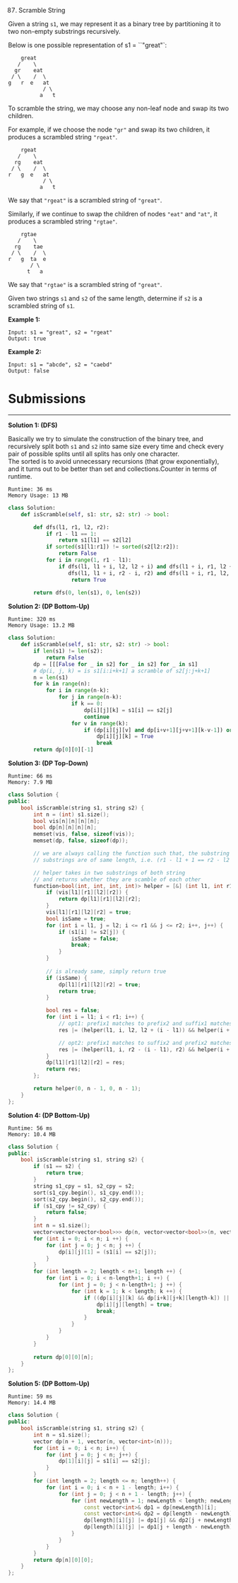 87. Scramble String

Given a string `s1`, we may represent it as a binary tree by partitioning it to two non-empty substrings recursively.

Below is one possible representation of s1 = ``"great"`:

```
    great
   /    \
  gr    eat
 / \    /  \
g   r  e   at
           / \
          a   t
```

To scramble the string, we may choose any non-leaf node and swap its two children.

For example, if we choose the node `"gr"` and swap its two children, it produces a scrambled string `"rgeat"`.

```
    rgeat
   /    \
  rg    eat
 / \    /  \
r   g  e   at
           / \
          a   t
```

We say that `"rgeat"` is a scrambled string of `"great"`.

Similarly, if we continue to swap the children of nodes `"eat"` and `"at"`, it produces a scrambled string `"rgtae"`.

```
    rgtae
   /    \
  rg    tae
 / \    /  \
r   g  ta  e
       / \
      t   a
```

We say that `"rgtae"` is a scrambled string of `"great"`.

Given two strings `s1` and `s2` of the same length, determine if `s2` is a scrambled string of `s1`.

**Example 1:**
```
Input: s1 = "great", s2 = "rgeat"
Output: true
```

**Example 2:**
```
Input: s1 = "abcde", s2 = "caebd"
Output: false
```

# Submissions
---
**Solution 1: (DFS)**

Basically we try to simulate the construction of the binary tree, and recursively split both `s1` and `s2` into same size every time and check every pair of possible splits until all splits has only one character.  
The sorted is to avoid unnecessary recursions (that grow exponentially), and it turns out to be better than set and collections.Counter in terms of runtime.

```
Runtime: 36 ms
Memory Usage: 13 MB
```
```python
class Solution:
    def isScramble(self, s1: str, s2: str) -> bool:

        def dfs(l1, r1, l2, r2):
            if r1 - l1 == 1:
                return s1[l1] == s2[l2]
            if sorted(s1[l1:r1]) != sorted(s2[l2:r2]):
                return False
            for i in range(1, r1 - l1):
                if dfs(l1, l1 + i, l2, l2 + i) and dfs(l1 + i, r1, l2 + i, r2) or \
                   dfs(l1, l1 + i, r2 - i, r2) and dfs(l1 + i, r1, l2, r2 - i):
                    return True
                
        return dfs(0, len(s1), 0, len(s2))
```

**Solution 2: (DP Bottom-Up)**
```
Runtime: 320 ms
Memory Usage: 13.2 MB
```
```python
class Solution:
    def isScramble(self, s1: str, s2: str) -> bool:
        if len(s1) != len(s2):
            return False
        dp = [[[False for _ in s2] for _ in s2] for _ in s1]
        # dp(i, j, k) = is s1[i:i+k+1] a scramble of s2[j:j+k+1]
        n = len(s1)
        for k in range(n):
            for i in range(n-k):
                for j in range(n-k):
                    if k == 0:
                        dp[i][j][k] = s1[i] == s2[j]
                        continue
                    for v in range(k):
                        if (dp[i][j][v] and dp[i+v+1][j+v+1][k-v-1]) or (dp[i][j+k-v][v] and dp[i+v+1][j][k-v-1]):
                            dp[i][j][k] = True
                            break
        return dp[0][0][-1]
```

**Solution 3: (DP Top-Down)**
```
Runtime: 66 ms
Memory: 7.9 MB
```
```c++
class Solution {
public:
    bool isScramble(string s1, string s2) {
        int n = (int) s1.size();
        bool vis[n][n][n][n];
        bool dp[n][n][n][n];
        memset(vis, false, sizeof(vis));
        memset(dp, false, sizeof(dp));

        // we are always calling the function such that, the substring we are checking on both the
        // substrings are of same length, i.e. (r1 - l1 + 1 == r2 - l2 + 1)

        // helper takes in two substrings of both string
        // and returns whether they are scamble of each other
        function<bool(int, int, int, int)> helper = [&] (int l1, int r1, int l2, int r2) {
            if (vis[l1][r1][l2][r2]) {
                return dp[l1][r1][l2][r2];
            }
            vis[l1][r1][l2][r2] = true;
            bool isSame = true;
            for (int i = l1, j = l2; i <= r1 && j <= r2; i++, j++) {
                if (s1[i] != s2[j]) {
                    isSame = false;
                    break;
                }
            }
            
            // is already same, simply return true
            if (isSame) {
                dp[l1][r1][l2][r2] = true;
                return true;
            }

            bool res = false;
            for (int i = l1; i < r1; i++) {
                // opt1: prefix1 matches to prefix2 and suffix1 matches to suffix2
                res |= (helper(l1, i, l2, l2 + (i - l1)) && helper(i + 1, r1, l2 + (i - l1) + 1, r2));

                // opt2: prefix1 matches to suffix2 and prefix2 matches to suffix1
                res |= (helper(l1, i, r2 - (i - l1), r2) && helper(i + 1, r1, l2, r2 - (i - l1) - 1));
            }
            dp[l1][r1][l2][r2] = res;
            return res;
        };

        return helper(0, n - 1, 0, n - 1);
    }
};
```

**Solution 4: (DP Bottom-Up)**
```
Runtime: 56 ms
Memory: 10.4 MB
```
```c++
class Solution {
public:
    bool isScramble(string s1, string s2) {
        if (s1 == s2) {
            return true;
        }
        string s1_cpy = s1, s2_cpy = s2;
        sort(s1_cpy.begin(), s1_cpy.end());
        sort(s2_cpy.begin(), s2_cpy.end());
        if (s1_cpy != s2_cpy) {
            return false;
        }
        int n = s1.size();
        vector<vector<vector<bool>>> dp(n, vector<vector<bool>>(n, vector<bool>(n+1)));
        for (int i = 0; i < n; i ++) {
            for (int j = 0; j < n; j ++) {
                dp[i][j][1] = (s1[i] == s2[j]);
            }
        }
        for (int length = 2; length < n+1; length ++) {
            for (int i = 0; i < n-length+1; i ++) {
                for (int j = 0; j < n-length+1; j ++) {
                    for (int k = 1; k < length; k ++) {
                        if ((dp[i][j][k] && dp[i+k][j+k][length-k]) || (dp[i][j+length-k][k] && dp[i+k][j][length-k])) {
                            dp[i][j][length] = true;
                            break;
                        }
                    }
                }
            }
        }
        
        return dp[0][0][n];
    }
};
```

**Solution 5: (DP Bottom-Up)**
```
Runtime: 59 ms
Memory: 14.4 MB
```
```c++
class Solution {
public:
    bool isScramble(string s1, string s2) {
        int n = s1.size();
        vector dp(n + 1, vector(n, vector<int>(n)));
        for (int i = 0; i < n; i++) {
            for (int j = 0; j < n; j++) {
                dp[1][i][j] = s1[i] == s2[j];
            }
        }
        for (int length = 2; length <= n; length++) {
            for (int i = 0; i < n + 1 - length; i++) {
                for (int j = 0; j < n + 1 - length; j++) {
                    for (int newLength = 1; newLength < length; newLength++) {
                        const vector<int>& dp1 = dp[newLength][i];
                        const vector<int>& dp2 = dp[length - newLength][i + newLength];
                        dp[length][i][j] |= dp1[j] && dp2[j + newLength];
                        dp[length][i][j] |= dp1[j + length - newLength] && dp2[j];
                    }
                }
            }
        }
        return dp[n][0][0];
    }
};
````
